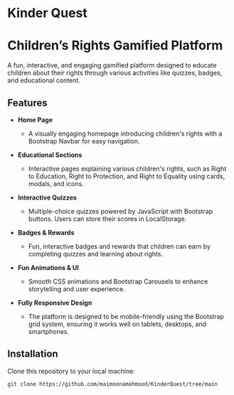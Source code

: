# Kinder Quest
# Children’s Rights Gamified Platform

A fun, interactive, and engaging gamified platform designed to educate children about their rights through various activities like quizzes, badges, and educational content.

## Features

- **Home Page**
  - A visually engaging homepage introducing children's rights with a Bootstrap Navbar for easy navigation.
  
- **Educational Sections**
  - Interactive pages explaining various children's rights, such as Right to Education, Right to Protection, and Right to Equality using cards, modals, and icons.

- **Interactive Quizzes**
  - Multiple-choice quizzes powered by JavaScript with Bootstrap buttons. Users can store their scores in LocalStorage.

- **Badges & Rewards**
  - Fun, interactive badges and rewards that children can earn by completing quizzes and learning about rights.

- **Fun Animations & UI**
  - Smooth CSS animations and Bootstrap Carousels to enhance storytelling and user experience.

- **Fully Responsive Design**
  - The platform is designed to be mobile-friendly using the Bootstrap grid system, ensuring it works well on tablets, desktops, and smartphones.


## Installation

 Clone this repository to your local machine:
   ```bash
   git clone https://github.com/maimoonamahmood/KinderQuest/tree/main
